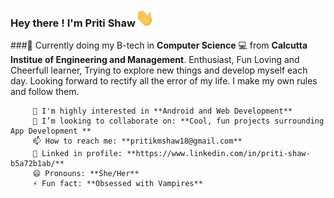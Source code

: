 ### Hey there ! I'm Priti Shaw<img src="https://raw.githubusercontent.com/ABSphreak/ABSphreak/master/gifs/Hi.gif" width="30px">


 ###💬 Currently doing my B-tech in **Computer Science** 💻 from **Calcutta Institue of Engineering and Management**. 
          Enthusiast, Fun Loving and Cheerfull learner, Trying to explore new things and develop myself each day. 
    Looking forward to rectify all the error of my life. I make my own rules and follow them.  

         🔭 I'm highly interested in **Android and Web Development**
         👯 I’m looking to collaborate on: **Cool, fun projects surrounding App Development **
         📫 How to reach me: **pritikmshaw18@gmail.com**
         📱 Linked in profile: **https://www.linkedin.com/in/priti-shaw-b5a72b1ab/**
         😄 Pronouns: **She/Her**
         ⚡ Fun fact: **Obsessed with Vampires**



